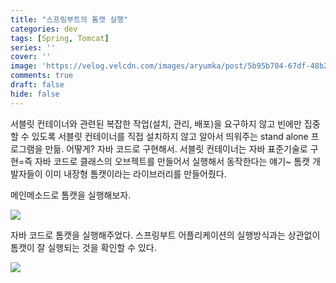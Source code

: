 ```yaml
---
title: "스프링부트의 톰캣 실행"
categories: dev
tags: [Spring, Tomcat]
series: ''
cover: ''
image: 'https://velog.velcdn.com/images/aryumka/post/5b95b704-67df-48b2-bdde-620b629f10ae/image.png'
comments: true
draft: false
hide: false
---
```


서블릿 컨테이너와 관련된 복잡한 작업(설치, 관리, 배포)을 요구하지 않고 빈에만 집중할 수 있도록 서블릿 컨테이너를 직접 설치하지 않고 알아서 띄워주는 stand alone 프로그램을 만듦.
어떻게? 자바 코드로 구현해서. 서블릿 컨테이너는 자바 표준기술로 구현=즉 자바 코드로 클래스의 오브젝트를 만들어서 실행해서 동작한다는 얘기~ 톰캣 개발자들이 이미 내장형 톰캣이라는 라이브러리를 만들어줬다.

메인메소드로 톰캣을 실행해보자.

![](https://velog.velcdn.com/images/aryumka/post/0aec73a0-a766-44ce-9bd0-01f728ca0c36/image.png)

자바 코드로 톰캣을 실행해주었다. 스프링부트 어플리케이션의 실행방식과는 상관없이 톰캣이 잘 실행되는 것을 확인할 수 있다.

![](https://velog.velcdn.com/images/aryumka/post/2d18f7f4-1f9b-406a-b4ed-795139c86dce/image.png)
